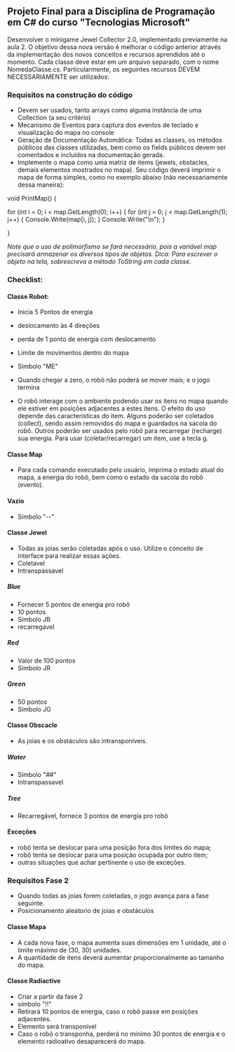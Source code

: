 ## Projeto Final para a Disciplina de Programação em C# do curso "Tecnologias Microsoft"
Desenvolver o minigame <st>Jewel Collector 2.0<st/>, implementado previamente na aula 2. O objetivo dessa nova versão é melhorar o código anterior através da implementação dos novos conceitos e recursos aprendidos até o momento. Cada classe deve estar em um arquivo separado, com o nome NomedaClasse.cs. Particularmente, os seguintes recursos DEVEM NECESSARIAMENTE ser utilizados:

### Requisitos na construção do código
- Devem ser usados, tanto arrays como alguma instância de uma Collection (a seu critério)
- Mecanismo de Eventos para captura dos eventos de teclado e visualização do mapa no console
- Geração de Documentação Automática: Todas as classes, os métodos públicos das classes utilizadas, bem como os fields públicos devem ser comentados e incluídos na documentação gerada.
- Implemente o mapa como uma matriz de items (jewels, obstacles, demais elementos mostrados no mapa). Seu código deverá imprimir o mapa de forma simples, como no exemplo abaixo (não necessariamente dessa maneira):

void PrintMap() {

  for (int i = 0; i < map.GetLength(0); i++) {
    for (int j = 0; j < map.GetLength(1); j++) {
      Console.Write(map[i, j]);
    }
    Console.Write("\n");
  }

}

*Note que o uso de polimorfismo se fará necessário, pois a variável map precisará armazenar os diversos tipos de objetos. Dica: Para escrever o objeto na tela, sobrescreva a método ToString em cada classe.*

### Checklist:

#### Classe Robot:
- Inicia 5 Pontos de energia
- deslocamento às 4 direções
- perda de 1 ponto de energia com deslocamento
- Limite de movimentos dentro do mapa
- Símbolo "ME"
- Quando chegar a zero, o robô não poderá se mover mais; e o jogo termina

- O robô interage com o ambiente podendo usar os itens no mapa quando ele estiver em posições adjacentes a estes itens. O efeito do uso depende das características do item. Alguns poderão ser coletados (collect), sendo assim removidos do mapa e guardados na sacola do robô. Outros poderão ser usados pelo robô para recarregar (recharge) sua energia. Para usar (coletar/recarregar) um item, use a tecla g.

#### Classe Map
- Para cada comando executado pelo usuário, imprima o estado atual do mapa, a energia do robô, bem como o estado da sacola do robô (evento).

#### Vazio
- Símbolo "--"


#### Classe Jewel
- Todas as joias serão coletadas após o uso. Utilize o conceito de interface para realizar essas ações.
- Coletavel
- Intranspassavel

##### Blue
- Fornecer 5 pontos de energia pro robô
- 10 pontos
- Símbolo JB
- recarregavel

##### Red
- Valor de 100 pontos
- Símbolo JR

##### Green
- 50 pontos
- Símbolo JG

#### Classe Obscacle
- As joias e os obstáculos são intransponíveis. 

##### Water
- Símbolo "##"
- Intranspassavel

##### Tree
- Recarregável, fornece 3 pontos de energia pro robô


#### Exceções
- robô tenta se deslocar para uma posição fora dos limites do mapa;
- robô tenta se deslocar para uma posição ocupada por outro item;
- outras situações que achar pertinente o uso de exceções.


### Requisitos Fase 2
- Quando todas as joias forem coletadas, o jogo avança para a fase seguinte.
- Posicionamento aleatorio de joias e obstáculos  

#### Classe Mapa
- A cada nova fase, o mapa aumenta suas dimensões em 1 unidade, até o limite máximo de (30, 30) unidades. 
- A quantidade de itens deverá aumentar proporcionalmente ao tamanho do mapa.

#### Classe Radiactive
- Criar a partir da fase 2
- símbolo "!!"
- Retirará 10 pontos de energia, caso o robô passe em posições adjacentes.
- Elemento será transponível 
- Caso o robô o transponha, perderá no mínimo 30 pontos de energia e o elemento radioativo desaparecerá do mapa.











